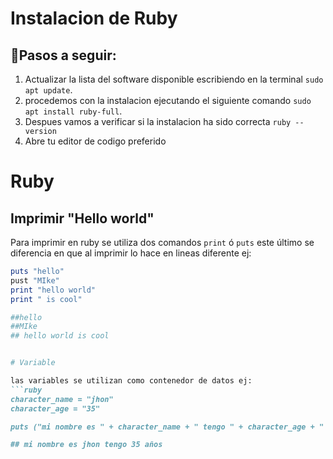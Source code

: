 # Instalacion de Ruby 
## :hammer:Pasos a seguir:
 1. Actualizar la lista del software disponible escribiendo en la terminal `sudo apt update`.
 2. procedemos con la instalacion ejecutando el siguiente comando `sudo apt install ruby-full`.
 3. Despues vamos a verificar si la instalacion ha sido correcta `ruby --version`
 4. Abre tu editor de codigo preferido
 
 # Ruby
 
 ## Imprimir "Hello world"
  Para imprimir en ruby se utiliza dos comandos `print` ó `puts` este último se diferencia en que al imprimir lo hace en lineas diferente ej:
  
  ```ruby 
  puts "hello"
  pust "MIke"
  print "hello world"
  print " is cool"
  
  ##hello
  ##MIke
  ## hello world is cool
  
 
# Variable

las variables se utilizan como contenedor de datos ej:
 ```ruby
character_name = "jhon"
character_age = "35"

puts ("mi nombre es " + character_name + " tengo " + character_age + " años"

## mi nombre es jhon tengo 35 años
 ```
